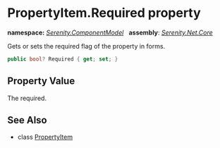 # PropertyItem.Required property
**namespace:** *[Serenity.ComponentModel](../../README.md#serenity.componentmodel-namespace)*   **assembly**: *[Serenity.Net.Core](../../README.md)*

Gets or sets the required flag of the property in forms.

```csharp
public bool? Required { get; set; }
```

## Property Value

The required.

## See Also

* class [PropertyItem](../PropertyItem.md)